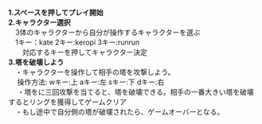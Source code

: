**1.スペースを押してプレイ開始**  
**2.キャラクター選択**  
　3体のキャラクターから自分が操作するキャラクターを選ぶ  
  　1キー：kate 2キー:keropi 3キー:runrun  
　　対応するキーを押してキャラクター決定  
**3.塔を破壊しよう**  
　・キャラクターを操作して相手の塔を攻撃しよう。  
  　  操作方法: wキー:上 aキー:左 sキー:下 dキー:右  
 　 ・塔をに三回攻撃を当てると、塔を破壊できる。相手の一番大きい塔を破壊するとリングを獲得してゲームクリア  
  　・もし途中で自分側の塔が破壊されたら、ゲームオーバーとなる。  
 
